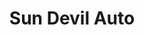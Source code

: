 ---
title: "Sun Devil Auto"
url: /gilbert/sun-devil-auto-south-val-vista-drive/
shop: car repair
---